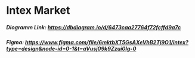 # Intex Market

##### Diogramm Link: https://dbdiagram.io/d/6473caa27764f72fcffd9a7c
##### Figma: https://www.figma.com/file/6mktbXT5GsAXeVhB2Tj9O1/intex?type=design&node-id=0-1&t=aVusj09k9Zzui0Ig-0
